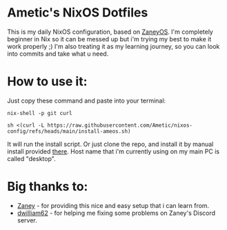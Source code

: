 # Ametic's NixOS Dotfiles

This is my daily NixOS configuration, based on
[ZaneyOS](https://gitlab.com/Zaney/zaneyos). I'm completely beginner in Nix so
it can be messed up but i'm trying my best to make it work properly ;) I'm also
treating it as my learning journey, so you can look into commits and take what u
need.

# How to use it:

Just copy these command and paste into your terminal:

```
nix-shell -p git curl
```

```
sh <(curl -L https://raw.githubusercontent.com/Ametic/nixos-config/refs/heads/main/install-ameos.sh)
```

It will run the install script. Or just clone the repo, and install it by manual
install provided [there](https://gitlab.com/Zaney/zaneyos). Host name that i'm
currently using on my main PC is called "desktop".

# Big thanks to:

- [Zaney](https://gitlab.com/Zaney) - for providing this nice and easy setup
  that i can learn from.
- [dwilliam62](https://gitlab.com/dwilliam62) - for helping me fixing some
  problems on Zaney's Discord server.

